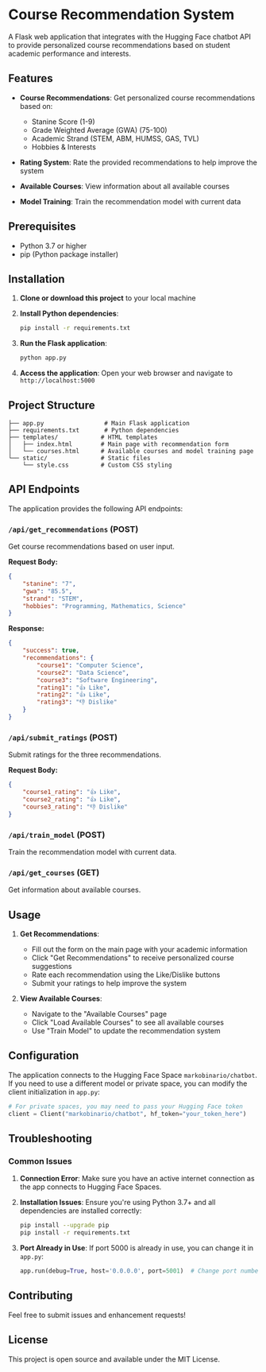 # Course Recommendation System

A Flask web application that integrates with the Hugging Face chatbot API to provide personalized course recommendations based on student academic performance and interests.

## Features

- **Course Recommendations**: Get personalized course recommendations based on:
  - Stanine Score (1-9)
  - Grade Weighted Average (GWA) (75-100)
  - Academic Strand (STEM, ABM, HUMSS, GAS, TVL)
  - Hobbies & Interests

- **Rating System**: Rate the provided recommendations to help improve the system
- **Available Courses**: View information about all available courses
- **Model Training**: Train the recommendation model with current data

## Prerequisites

- Python 3.7 or higher
- pip (Python package installer)

## Installation

1. **Clone or download this project** to your local machine

2. **Install Python dependencies**:
   ```bash
   pip install -r requirements.txt
   ```

3. **Run the Flask application**:
   ```bash
   python app.py
   ```

4. **Access the application**:
   Open your web browser and navigate to `http://localhost:5000`

## Project Structure

```
├── app.py                 # Main Flask application
├── requirements.txt       # Python dependencies
├── templates/            # HTML templates
│   ├── index.html        # Main page with recommendation form
│   └── courses.html      # Available courses and model training page
└── static/               # Static files
    └── style.css         # Custom CSS styling
```

## API Endpoints

The application provides the following API endpoints:

### `/api/get_recommendations` (POST)
Get course recommendations based on user input.

**Request Body:**
```json
{
    "stanine": "7",
    "gwa": "85.5",
    "strand": "STEM",
    "hobbies": "Programming, Mathematics, Science"
}
```

**Response:**
```json
{
    "success": true,
    "recommendations": {
        "course1": "Computer Science",
        "course2": "Data Science",
        "course3": "Software Engineering",
        "rating1": "👍 Like",
        "rating2": "👍 Like",
        "rating3": "👎 Dislike"
    }
}
```

### `/api/submit_ratings` (POST)
Submit ratings for the three recommendations.

**Request Body:**
```json
{
    "course1_rating": "👍 Like",
    "course2_rating": "👍 Like",
    "course3_rating": "👎 Dislike"
}
```

### `/api/train_model` (POST)
Train the recommendation model with current data.

### `/api/get_courses` (GET)
Get information about available courses.

## Usage

1. **Get Recommendations**:
   - Fill out the form on the main page with your academic information
   - Click "Get Recommendations" to receive personalized course suggestions
   - Rate each recommendation using the Like/Dislike buttons
   - Submit your ratings to help improve the system

2. **View Available Courses**:
   - Navigate to the "Available Courses" page
   - Click "Load Available Courses" to see all available courses
   - Use "Train Model" to update the recommendation system

## Configuration

The application connects to the Hugging Face Space `markobinario/chatbot`. If you need to use a different model or private space, you can modify the client initialization in `app.py`:

```python
# For private spaces, you may need to pass your Hugging Face token
client = Client("markobinario/chatbot", hf_token="your_token_here")
```

## Troubleshooting

### Common Issues

1. **Connection Error**: Make sure you have an active internet connection as the app connects to Hugging Face Spaces.

2. **Installation Issues**: Ensure you're using Python 3.7+ and all dependencies are installed correctly:
   ```bash
   pip install --upgrade pip
   pip install -r requirements.txt
   ```

3. **Port Already in Use**: If port 5000 is already in use, you can change it in `app.py`:
   ```python
   app.run(debug=True, host='0.0.0.0', port=5001)  # Change port number
   ```

## Contributing

Feel free to submit issues and enhancement requests!

## License

This project is open source and available under the MIT License.
